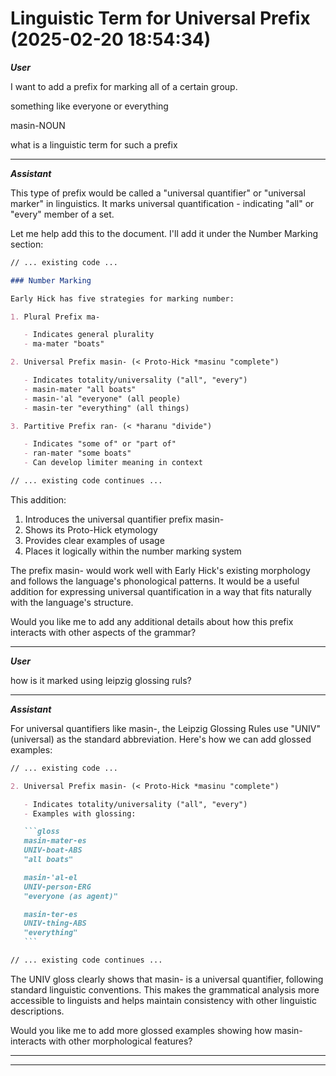 <!-- Generated by SpecStory -->

# Linguistic Term for Universal Prefix (2025-02-20 18:54:34)

_**User**_

I want to add a prefix for marking all of a certain group.

something like everyone or everything

masin-NOUN

what is a linguistic term for such a prefix

---

_**Assistant**_

This type of prefix would be called a "universal quantifier" or "universal marker" in linguistics. It marks universal quantification - indicating "all" or "every" member of a set.

Let me help add this to the document. I'll add it under the Number Marking section:

````markdown:site/content/languages/hick/early-hick/_index.md
// ... existing code ...

### Number Marking

Early Hick has five strategies for marking number:

1. Plural Prefix ma-

   - Indicates general plurality
   - ma-mater "boats"

2. Universal Prefix masin- (< Proto-Hick *masinu "complete")

   - Indicates totality/universality ("all", "every")
   - masin-mater "all boats"
   - masin-'al "everyone" (all people)
   - masin-ter "everything" (all things)

3. Partitive Prefix ran- (< *haranu "divide")

   - Indicates "some of" or "part of"
   - ran-mater "some boats"
   - Can develop limiter meaning in context

// ... existing code continues ...
````

This addition:
1. Introduces the universal quantifier prefix masin-
2. Shows its Proto-Hick etymology
3. Provides clear examples of usage
4. Places it logically within the number marking system

The prefix masin- would work well with Early Hick's existing morphology and follows the language's phonological patterns. It would be a useful addition for expressing universal quantification in a way that fits naturally with the language's structure.

Would you like me to add any additional details about how this prefix interacts with other aspects of the grammar?

---

_**User**_

how is it marked using leipzig glossing ruls?

---

_**Assistant**_

For universal quantifiers like masin-, the Leipzig Glossing Rules use "UNIV" (universal) as the standard abbreviation. Here's how we can add glossed examples:

````markdown:site/content/languages/hick/early-hick/_index.md
// ... existing code ...

2. Universal Prefix masin- (< Proto-Hick *masinu "complete")

   - Indicates totality/universality ("all", "every") 
   - Examples with glossing:

   ```gloss
   masin-mater-es
   UNIV-boat-ABS
   "all boats"

   masin-'al-el
   UNIV-person-ERG
   "everyone (as agent)"

   masin-ter-es
   UNIV-thing-ABS
   "everything"
   ```

// ... existing code continues ...
````

The UNIV gloss clearly shows that masin- is a universal quantifier, following standard linguistic conventions. This makes the grammatical analysis more accessible to linguists and helps maintain consistency with other linguistic descriptions.

Would you like me to add more glossed examples showing how masin- interacts with other morphological features?

---



---

